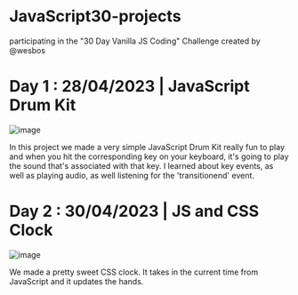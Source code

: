 # JavaScript30-projects
participating in the "30 Day Vanilla JS Coding" Challenge created by @wesbos 

# Day 1 : 28/04/2023 | JavaScript Drum Kit 

![image](https://user-images.githubusercontent.com/80466006/235305569-67122d5d-4e20-48ce-bf7a-ee7451136854.png)


In this project we made a very simple JavaScript Drum Kit really fun to play and when you hit the corresponding key on your keyboard, it's going to play the sound that's associated with that key. I learned about key events, as well as playing audio, as well listening for the 'transitionend' event.

# Day 2 : 30/04/2023 | JS and CSS Clock 

![image](https://user-images.githubusercontent.com/80466006/235352764-d73f79a7-6696-497d-ac5a-11166b81cef1.png)


We made a pretty sweet CSS clock. It takes in the current time from JavaScript and it updates the hands.
